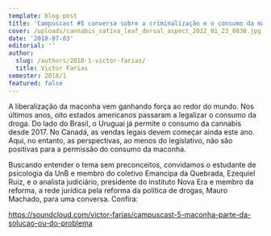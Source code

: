 ```yaml
---
template: blog-post
title: 'Campuscast #5 conversa sobre a criminalização e o consumo da maconha'
cover: /uploads/cannabis_sativa_leaf_dorsal_aspect_2012_01_23_0830.jpg
date: '2018-07-03'
editorial: ''
author:
  slug: /authors/2018-1-victor-farias/
  title: Victor Farias
semester: 2018/1
featured: false
---
```

A liberalização da maconha vem ganhando força ao redor do mundo. Nos últimos anos, oito estados americanos passaram a legalizar o consumo da droga. Do lado do Brasil, o Uruguai já permite o consumo da cannabis desde 2017. No Canadá, as vendas legais devem começar ainda este ano. Aqui, no entanto, as perspectivas, ao menos do legislativo, não são positivas para a permissão do consumo da maconha.



Buscando entender o tema sem preconceitos, convidamos o estudante de psicologia da UnB e membro do coletivo Emancipa da Quebrada, Ezequiel Ruiz, e o analista judiciário, presidente do instituto Nova Era e membro da reforma, a rede jurídica pela reforma da política de drogas, Mauro Machado, para uma conversa. Confira:

<https://soundcloud.com/victor-farias/campuscast-5-maconha-parte-da-solucao-ou-do-problema>
